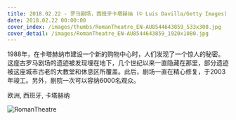 ```yaml
---
title: 2018.02.22 - 罗马剧场，西班牙卡塔赫纳 (© Luis Davilla/Getty Images)
date: 2018.02.22 00:00:00
cover_index: /images/thumbs/RomanTheatre_EN-AU8544643859_533x300.jpg
cover_detail: /images/RomanTheatre_EN-AU8544643859_1920x1080.jpg
---
```


1988年，在卡塔赫纳市建设一个新的购物中心时，人们发现了一个惊人的秘密。这座古罗马剧场的遗迹被发现埋在地下，几个世纪以来一直隐藏在那里，部分遗迹被这座城市古老的大教堂和休息区所覆盖。此后，剧场一直在精心修复，于2003年竣工。另外，剧院一次可以容纳6000名观众。

欧洲, 西班牙, 卡塔赫纳

![RomanTheatre](/images/RomanTheatre_EN-AU8544643859_1920x1080.jpg)
